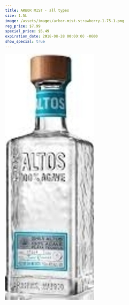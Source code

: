 ```yaml
---
title: ARBOR MIST - all types
size: 1.5L
image: /assets/images/arbor-mist-strawberry-1-75-1.png
reg_price: $7.99
special_price: $5.49
expiration_date: 2018-08-28 00:00:00 -0600
show_special: true
---
```


![](/assets/images/versions/olmeca-2-1---x----288-800x---.jpg)